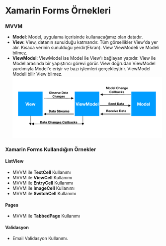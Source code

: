 # Xamarin Forms Örnekleri 
### MVVM <br/>
* **Model**: Model, uygulama içerisinde kullanacağımız olan datadır.
* **View**: View, datanın sunulduğu katmandır. Tüm görsellikler View'da yer alır. Kısaca verinin sunulduğu yerdir(Ekran). View ViewModeli ve Modeli bilmez.
* **ViewModel**: ViewModel ise Model ile View'ı bağlayan yapıdır.  View ile Model arasında bir yapıştırıcı görevi görür. View doğrudan ViewModel yardımıyla Model'e erişir ve bazı işlemleri gerçekleştirir. ViewModel Modeli bilir View bilmez.
![Resim kaldırılmıştır](https://github.com/ihsan-guc/XamarinFormsExamples/blob/master/XamarinFormsExamples.Android/Resources/drawable/MVMMpicture.png)

### Xamarin Forms Kullandığım Örnekler
#### ListView <br/>
* MVVM ile **TextCell** Kullanımı
* MVVM ile **ViewCell** Kullanımı
* MVVM ile **EntryCell** Kullanımı
* MVVM ile **ImageCell** Kullanımı
* MVVM ile **SwitchCell** Kullanımı 
#### Pages<br/>
* MVVM ile **TabbedPage** Kullanımı

#### Validasyon
* Email Validasyon Kullanımı. 
